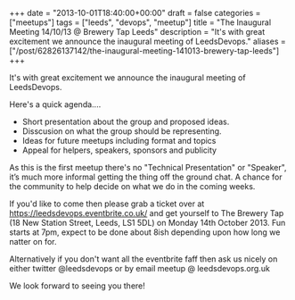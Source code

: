 +++
date = "2013-10-01T18:40:00+00:00"
draft = false
categories = ["meetups"]
tags = ["leeds", "devops", "meetup"]
title = "The Inaugural Meeting 14/10/13 @ Brewery Tap Leeds"
description = "It's with great excitement we announce the inaugural meeting of LeedsDevops."
aliases = ["/post/62826137142/the-inaugural-meeting-141013-brewery-tap-leeds"]
+++
<p>It's with great excitement we announce the inaugural meeting of LeedsDevops.</p>
<p>Here's a quick agenda....</p>
<ul>
<li>Short presentation about the group and proposed ideas.</li>
<li>Disscusion on what the group should be representing.</li>
<li>Ideas for future meetups including format and topics</li>
<li>Appeal for helpers, speakers, sponsors and publicity</li>
</ul>
<p>As this is the first meetup there's no "Technical Presentation" or "Speaker", it&rsquo;s much more informal getting the thing off the ground chat.&nbsp;A chance for the community to help decide on what we do in the coming weeks.</p>
<p>If you'd like to come then please grab a ticket over at <a href="https://leedsdevops.eventbrite.co.uk/">https://leedsdevops.eventbrite.co.uk/</a>&nbsp;and get yourself to The Brewery Tap (18 New Station Street, Leeds, LS1 5DL) on Monday 14th October 2013. Fun starts at 7pm, expect to be done about 8ish depending upon how long we natter on for.</p>
<p>Alternatively if you don't want all the eventbrite faff then ask us nicely on either twitter @leedsdevops or by email meetup @ leedsdevops.org.uk&nbsp;</p>
<p>We look forward to seeing you there!</p>